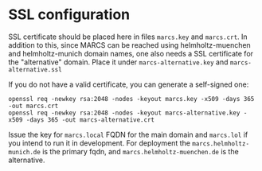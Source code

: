 # SSL configuration

SSL certificate should be placed here in files `marcs.key` and `marcs.crt`.
In addition to this, since MARCS can be reached using helmholtz-muenchen and helmholtz-munich 
domain names, one also needs a SSL certificate for the "alternative" domain.
Place it under `marcs-alternative.key` and `marcs-alternative.ssl`

If you do not have a valid certificate, you can generate a self-signed one:

```
openssl req -newkey rsa:2048 -nodes -keyout marcs.key -x509 -days 365 -out marcs.crt
openssl req -newkey rsa:2048 -nodes -keyout marcs-alternative.key -x509 -days 365 -out marcs-alternative.crt
```

Issue the key for `marcs.local` FQDN for the main domain and `marcs.lol` if you intend to run it in development.
For deployment the `marcs.helmholtz-munich.de` is the primary fqdn, and `marcs.helmholtz-muenchen.de` is the alternative.



